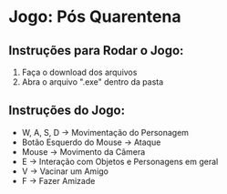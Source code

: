 # Jogo: Pós Quarentena

## Instruções para Rodar o Jogo:
1. Faça o download dos arquivos
2. Abra o arquivo ".exe" dentro da pasta

## Instruções do Jogo:
- W, A, S, D  ->  Movimentação do Personagem
- Botão Esquerdo do Mouse  ->  Ataque
- Mouse  ->  Movimento da Câmera
- E  ->  Interação com Objetos e Personagens em geral
- V  ->  Vacinar um Amigo
- F  ->  Fazer Amizade
